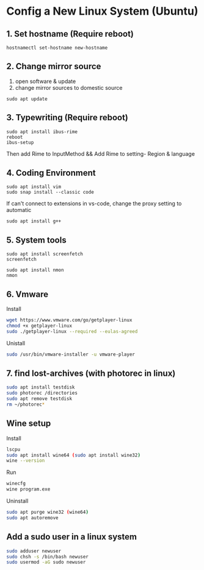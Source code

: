 # Config a New Linux System (Ubuntu)

## 1. Set hostname (Require reboot)

```shell
hostnamectl set-hostname new-hostname
```

## 2. Change mirror source

1. open software & update
2. change mirror sources to domestic source

```shell
sudo apt update
```

## 3. Typewriting (Require reboot)

```shell
sudo apt install ibus-rime
reboot
ibus-setup
```

Then add Rime to InputMethod && Add Rime to setting- Region & language

## 4. Coding Environment

```shell
sudo apt install vim
sudo snap install --classic code
```

If can't connect to extensions in vs-code, change the proxy setting to automatic

```shell
sudo apt install g++
```

## 5. System tools

```shell
sudo apt install screenfetch
screenfetch

sudo apt install nmon
nmon
```

## 6. Vmware

Install

```sh
wget https://www.vmware.com/go/getplayer-linux
chmod +x getplayer-linux
sudo ./getplayer-linux --required --eulas-agreed
```

Unistall

```sh
sudo /usr/bin/vmware-installer -u vmware-player
```

## 7. find lost-archives (with photorec in linux)

```sh
sudo apt install testdisk
sudo photorec /directories
sudo apt remove testdisk
rm ~/photorec*
```

## Wine setup

Install

```sh
lscpu
sudo apt install wine64 (sudo apt install wine32)
wine --version
```

Run

```sh
winecfg
wine program.exe
```

Uninstall

```sh
sudo apt purge wine32 (wine64)
sudo apt autoremove
```

## Add a sudo user in a linux system

```sh
sudo adduser newuser
sudo chsh -s /bin/bash newuser
sudo usermod -aG sudo newuser
```
